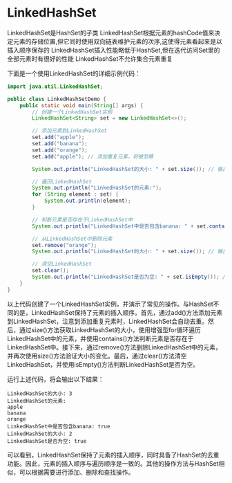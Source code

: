 # LinkedHashSet

LinkedHashSet是HashSet的子类
LinkedHashSet根据元素的hashCode值来决定元素的存储位置,但它同时使用双向链表维护元素的次序,这使得元素看起来是以插入顺序保存的
LinkedHashSet插入性能略低于HashSet,但在迭代访问Set里的全部元素时有很好的性能
LinkedHashSet不允许集合元素重复

下面是一个使用LinkedHashSet的详细示例代码：

```java
import java.util.LinkedHashSet;

public class LinkedHashSetDemo {
    public static void main(String[] args) {
        // 创建一个LinkedHashSet实例
        LinkedHashSet<String> set = new LinkedHashSet<>();

        // 添加元素到LinkedHashSet
        set.add("apple");
        set.add("banana");
        set.add("orange");
        set.add("apple"); // 添加重复元素，将被忽略

        System.out.println("LinkedHashSet的大小: " + set.size()); // 输出：3

        // 遍历LinkedHashSet
        System.out.println("LinkedHashSet的元素:");
        for (String element : set) {
            System.out.println(element);
        }

        // 判断元素是否存在于LinkedHashSet中
        System.out.println("LinkedHashSet中是否包含banana: " + set.contains("banana")); // 输出：true

        // 从LinkedHashSet中删除元素
        set.remove("orange");
        System.out.println("LinkedHashSet的大小: " + set.size()); // 输出：2

        // 清空LinkedHashSet
        set.clear();
        System.out.println("LinkedHashSet是否为空: " + set.isEmpty()); // 输出：true
    }
}
```

以上代码创建了一个LinkedHashSet实例，并演示了常见的操作。与HashSet不同的是，LinkedHashSet保持了元素的插入顺序。首先，通过add()方法添加元素到LinkedHashSet，注意到添加重复元素时，LinkedHashSet会自动去重。然后，通过size()方法获取LinkedHashSet的大小，使用增强型for循环遍历LinkedHashSet中的元素，并使用contains()方法判断元素是否存在于LinkedHashSet中。接下来，通过remove()方法删除LinkedHashSet中的元素，并再次使用size()方法验证大小的变化。最后，通过clear()方法清空LinkedHashSet，并使用isEmpty()方法判断LinkedHashSet是否为空。

运行上述代码，将会输出以下结果：

```shell
LinkedHashSet的大小: 3
LinkedHashSet的元素:
apple
banana
orange
LinkedHashSet中是否包含banana: true
LinkedHashSet的大小: 2
LinkedHashSet是否为空: true
```

可以看到，LinkedHashSet保持了元素的插入顺序，同时具备了HashSet的去重功能。因此，元素的插入顺序与遍历顺序是一致的。其他的操作方法与HashSet相似，可以根据需要进行添加、删除和查找操作。
